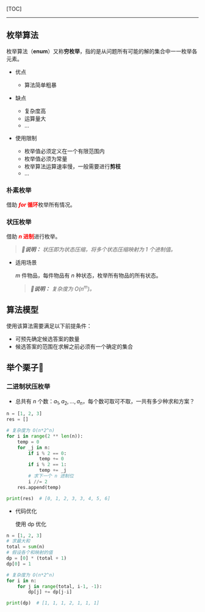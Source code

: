 <!-- @author: Zhang Jinbao -->

<!-- @date: 2022-04-14 19:10:35 -->

[TOC]

---

## 枚举算法

枚举算法（**enum**）又称**穷枚举**，指的是从问题所有可能的解的集合中一一枚举各元素。

- 优点
  - 算法简单粗暴
- 缺点
  - 复杂度高
  - 运算量大
  - …

- 使用限制
  - 枚举值必须定义在一个有限范围内
  - 枚举值必须为常量
  - 枚举算法运算速率慢，一般需要进行**剪枝**
  - …



### 朴素枚举

借助<font color="red"> **$for$ 循环**</font>枚举所有情况。



### 状压枚举

借助<font color="red"> **$n$ 进制**</font>进行枚举。

> ***💬说明：*** *状压即为状态压缩，将多个状态压缩映射为 1 个进制值。*

- 适用场景

  $m$ 件物品，每件物品有 $n$ 种状态，枚举所有物品的所有状态。

  > ***💬说明：*** *复杂度为 $O(n^m)$。*



## 算法模型

使用该算法需要满足以下前提条件：

- 可预先确定候选答案的数量
- 候选答案的范围在求解之前必须有一个确定的集合



## 举个栗子🌰

### 二进制状压枚举

- 总共有 $n$ 个数：$a_1,a_2,\ldots,a_n$，每个数可取可不取，一共有多少种求和方案？

```python
n = [1, 2, 3]
res = []

# 复杂度为 O(n*2^n)
for i in range(2 ** len(n)):
    temp = 0
    for _j in n:
        if i % 2 == 0:
            temp += 0
        if i % 2 == 1:
            temp += _j
        # 求下一个 n 进制位
        i //= 2
    res.append(temp)

print(res)  # [0, 1, 2, 3, 3, 4, 5, 6]
```



- 代码优化

  使用 dp 优化

```python
n = [1, 2, 3]
# 求最大和
total = sum(n)
# 假设各个和映射的值
dp = [0] * (total + 1)
dp[0] = 1

# 复杂度为 O(n*2^n)
for i in n:
    for j in range(total, i-1, -1):
        dp[j] += dp[j-i]

print(dp)  # [1, 1, 1, 2, 1, 1, 1]
```

